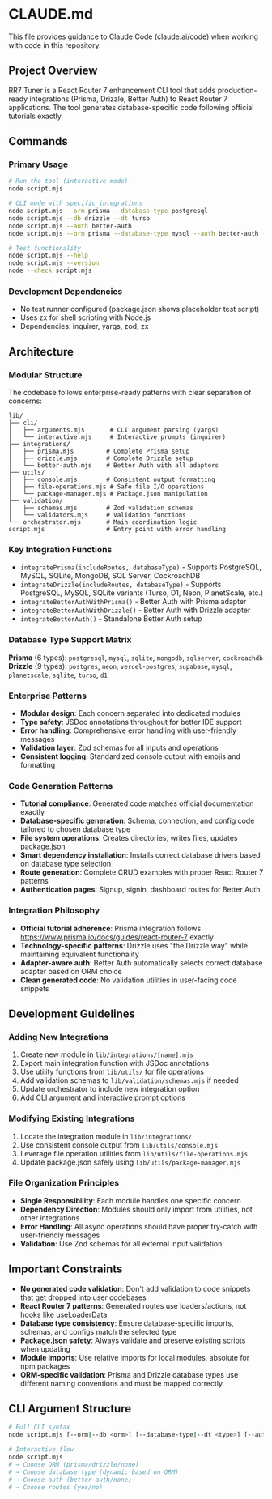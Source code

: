 # CLAUDE.md

This file provides guidance to Claude Code (claude.ai/code) when working with code in this repository.

## Project Overview

RR7 Tuner is a React Router 7 enhancement CLI tool that adds production-ready integrations (Prisma, Drizzle, Better Auth) to React Router 7 applications. The tool generates database-specific code following official tutorials exactly.

## Commands

### Primary Usage
```bash
# Run the tool (interactive mode)
node script.mjs

# CLI mode with specific integrations
node script.mjs --orm prisma --database-type postgresql
node script.mjs --db drizzle --dt turso
node script.mjs --auth better-auth
node script.mjs --orm prisma --database-type mysql --auth better-auth --no-routes

# Test functionality
node script.mjs --help
node script.mjs --version
node --check script.mjs
```

### Development Dependencies
- No test runner configured (package.json shows placeholder test script)
- Uses zx for shell scripting with Node.js
- Dependencies: inquirer, yargs, zod, zx

## Architecture

### Modular Structure
The codebase follows enterprise-ready patterns with clear separation of concerns:

```
lib/
├── cli/
│   ├── arguments.mjs       # CLI argument parsing (yargs)
│   └── interactive.mjs     # Interactive prompts (inquirer)
├── integrations/
│   ├── prisma.mjs         # Complete Prisma setup
│   ├── drizzle.mjs        # Complete Drizzle setup
│   └── better-auth.mjs    # Better Auth with all adapters
├── utils/
│   ├── console.mjs        # Consistent output formatting
│   ├── file-operations.mjs # Safe file I/O operations
│   └── package-manager.mjs # Package.json manipulation
├── validation/
│   ├── schemas.mjs        # Zod validation schemas
│   └── validators.mjs     # Validation functions
└── orchestrator.mjs       # Main coordination logic
script.mjs                 # Entry point with error handling
```

### Key Integration Functions
- `integratePrisma(includeRoutes, databaseType)` - Supports PostgreSQL, MySQL, SQLite, MongoDB, SQL Server, CockroachDB
- `integrateDrizzle(includeRoutes, databaseType)` - Supports PostgreSQL, MySQL, SQLite variants (Turso, D1, Neon, PlanetScale, etc.)
- `integrateBetterAuthWithPrisma()` - Better Auth with Prisma adapter
- `integrateBetterAuthWithDrizzle()` - Better Auth with Drizzle adapter
- `integrateBetterAuth()` - Standalone Better Auth setup

### Database Type Support Matrix
**Prisma** (6 types): `postgresql`, `mysql`, `sqlite`, `mongodb`, `sqlserver`, `cockroachdb`
**Drizzle** (9 types): `postgres`, `neon`, `vercel-postgres`, `supabase`, `mysql`, `planetscale`, `sqlite`, `turso`, `d1`

### Enterprise Patterns
- **Modular design**: Each concern separated into dedicated modules
- **Type safety**: JSDoc annotations throughout for better IDE support
- **Error handling**: Comprehensive error handling with user-friendly messages
- **Validation layer**: Zod schemas for all inputs and operations
- **Consistent logging**: Standardized console output with emojis and formatting

### Code Generation Patterns  
- **Tutorial compliance**: Generated code matches official documentation exactly
- **Database-specific generation**: Schema, connection, and config code tailored to chosen database type
- **File system operations**: Creates directories, writes files, updates package.json
- **Smart dependency installation**: Installs correct database drivers based on database type selection
- **Route generation**: Complete CRUD examples with proper React Router 7 patterns
- **Authentication pages**: Signup, signin, dashboard routes for Better Auth

### Integration Philosophy
- **Official tutorial adherence**: Prisma integration follows https://www.prisma.io/docs/guides/react-router-7 exactly
- **Technology-specific patterns**: Drizzle uses "the Drizzle way" while maintaining equivalent functionality
- **Adapter-aware auth**: Better Auth automatically selects correct database adapter based on ORM choice
- **Clean generated code**: No validation utilities in user-facing code snippets

## Development Guidelines

### Adding New Integrations
1. Create new module in `lib/integrations/[name].mjs`
2. Export main integration function with JSDoc annotations
3. Use utility functions from `lib/utils/` for file operations
4. Add validation schemas to `lib/validation/schemas.mjs` if needed
5. Update orchestrator to include new integration option
6. Add CLI argument and interactive prompt options

### Modifying Existing Integrations
1. Locate the integration module in `lib/integrations/`
2. Use consistent console output from `lib/utils/console.mjs`
3. Leverage file operation utilities from `lib/utils/file-operations.mjs`
4. Update package.json safely using `lib/utils/package-manager.mjs`

### File Organization Principles
- **Single Responsibility**: Each module handles one specific concern
- **Dependency Direction**: Modules should only import from utilities, not other integrations
- **Error Handling**: All async operations should have proper try-catch with user-friendly messages
- **Validation**: Use Zod schemas for all external input validation

## Important Constraints

- **No generated code validation**: Don't add validation to code snippets that get dropped into user codebases
- **React Router 7 patterns**: Generated routes use loaders/actions, not hooks like useLoaderData
- **Database type consistency**: Ensure database-specific imports, schemas, and configs match the selected type
- **Package.json safety**: Always validate and preserve existing scripts when updating
- **Module imports**: Use relative imports for local modules, absolute for npm packages
- **ORM-specific validation**: Prisma and Drizzle database types use different naming conventions and must be mapped correctly

## CLI Argument Structure

```bash
# Full CLI syntax
node script.mjs [--orm|--db <orm>] [--database-type|--dt <type>] [--auth <auth>] [--routes|--no-routes|-r]

# Interactive flow
node script.mjs
# → Choose ORM (prisma/drizzle/none)  
# → Choose database type (dynamic based on ORM)
# → Choose auth (better-auth/none)
# → Choose routes (yes/no)
```